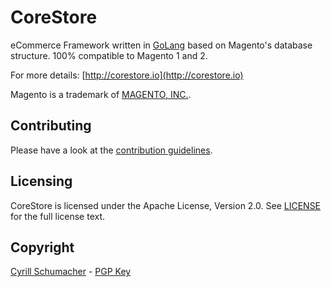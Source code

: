 # CoreStore

eCommerce Framework written in [GoLang](http://golang.org) based on Magento's database structure. 
100% compatible to Magento 1 and 2.

For more details: [http://corestore.io](http://corestore.io)

Magento is a trademark of [MAGENTO, INC.](http://www.magentocommerce.com/license/).

## Contributing

Please have a look at the [contribution guidelines](https://github.com/corestoreio/corestore/blob/master/CONTRIBUTING.md).

## Licensing

CoreStore is licensed under the Apache License, Version 2.0. See
[LICENSE](https://github.com/corestoreio/corestore/blob/master/LICENSE) for the full license text.

## Copyright

[Cyrill Schumacher](http://cyrillschumacher.com) - [PGP Key](https://keybase.io/cyrill)
